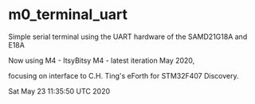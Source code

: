 # m0_terminal_uart
Simple serial terminal using the UART hardware of the SAMD21G18A and E18A

Now using M4 - ItsyBitsy M4 - latest iteration May 2020,

focusing on interface to C.H. Ting's eForth for STM32F407 Discovery.

Sat May 23 11:35:50 UTC 2020
